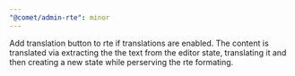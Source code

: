 ```yaml
---
"@comet/admin-rte": minor
---
```


Add translation button to rte if translations are enabled. The content is translated via extracting the the text from the editor state, translating it and then creating a new state while perserving the rte formating.
